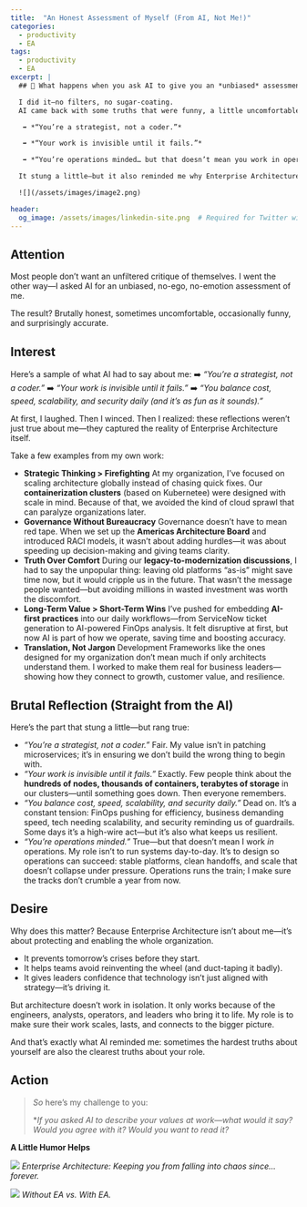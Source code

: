 ```yaml
---
title:  "An Honest Assessment of Myself (From AI, Not Me!)"
categories:
  - productivity
  - EA
tags:
  - productivity
  - EA
excerpt: |
  ## 🔎 What happens when you ask AI to give you an *unbiased* assessment of yourself?

  I did it—no filters, no sugar-coating.
  AI came back with some truths that were funny, a little uncomfortable, and painfully accurate:

   ➡️ *“You’re a strategist, not a coder.”*

   ➡️ *“Your work is invisible until it fails.”*

   ➡️ *“You’re operations minded… but that doesn’t mean you work in operations.”*

  It stung a little—but it also reminded me why Enterprise Architecture matters. "

  ![](/assets/images/image2.png)

header:
  og_image: /assets/images/linkedin-site.png  # Required for Twitter wide card
---
```


## Attention

Most people don’t want an unfiltered critique of themselves.
 I went the other way—I asked AI for an unbiased, no-ego, no-emotion assessment of me.

The result? Brutally honest, sometimes uncomfortable, occasionally funny, and surprisingly accurate.

## Interest

Here’s a sample of what AI had to say about me:
 ➡️ *“You’re a strategist, not a coder.”*
 ➡️ *“Your work is invisible until it fails.”*
 ➡️ *“You balance cost, speed, scalability, and security daily (and it’s as fun as it sounds).”*

At first, I laughed. Then I winced. Then I realized: these reflections weren’t just true about me—they captured the reality of Enterprise Architecture itself.

Take a few examples from my own work:

- **Strategic Thinking > Firefighting**
   At my organization, I’ve focused on scaling architecture globally instead of chasing quick fixes. Our **containerization clusters** (based on Kubernetee) were designed with scale in mind. Because of that, we avoided the kind of cloud sprawl that can paralyze organizations later.
- **Governance Without Bureaucracy**
   Governance doesn’t have to mean red tape. When we set up the **Americas Architecture Board** and introduced RACI models, it wasn’t about adding hurdles—it was about speeding up decision-making and giving teams clarity.
- **Truth Over Comfort**
   During our **legacy-to-modernization discussions**, I had to say the unpopular thing: leaving old platforms “as-is” might save time now, but it would cripple us in the future. That wasn’t the message people wanted—but avoiding millions in wasted investment was worth the discomfort.
- **Long-Term Value > Short-Term Wins**
   I’ve pushed for embedding **AI-first practices** into our daily workflows—from ServiceNow ticket generation to AI-powered FinOps analysis. It felt disruptive at first, but now AI is part of how we operate, saving time and boosting accuracy.
- **Translation, Not Jargon**
   Development Frameworks like the ones designed for my organization don’t mean much if only architects understand them. I worked to make them real for business leaders—showing how they connect to growth, customer value, and resilience.

## Brutal Reflection (Straight from the AI)

Here’s the part that stung a little—but rang true:

- *“You’re a strategist, not a coder.”*
   Fair. My value isn’t in patching microservices; it’s in ensuring we don’t build the wrong thing to begin with.
- *“Your work is invisible until it fails.”*
   Exactly. Few people think about the **hundreds of nodes, thousands of containers, terabytes of storage** in our clusters—until something goes down. Then everyone remembers.
- *“You balance cost, speed, scalability, and security daily.”*
   Dead on. It’s a constant tension: FinOps pushing for efficiency, business demanding speed, tech needing scalability, and security reminding us of guardrails. Some days it’s a high-wire act—but it’s also what keeps us resilient.
- *“You’re operations minded.”*
   True—but that doesn’t mean I work *in* operations. My role isn’t to run systems day-to-day. It’s to design so operations can succeed: stable platforms, clean handoffs, and scale that doesn’t collapse under pressure. Operations runs the train; I make sure the tracks don’t crumble a year from now.

## Desire

Why does this matter? Because Enterprise Architecture isn’t about me—it’s about protecting and enabling the whole organization.

- It prevents tomorrow’s crises before they start.
- It helps teams avoid reinventing the wheel (and duct-taping it badly).
- It gives leaders confidence that technology isn’t just aligned with strategy—it’s driving it.

But architecture doesn’t work in isolation. It only works because of the engineers, analysts, operators, and leaders who bring it to life. My role is to make sure their work scales, lasts, and connects to the bigger picture.

And that’s exactly what AI reminded me: sometimes the hardest truths about yourself are also the clearest truths about your role.

## Action

> *So* here’s my challenge to you:
>
> **If you asked AI to describe your values at work—what would it say?
>  Would you agree with it?
>  Would you want to read it?*

**A Little Humor Helps**

![](/assets/image.png)
 *Enterprise Architecture: Keeping you from falling into chaos since… forever.*

![](/assets/images/image2.png)
 *Without EA vs. With EA.*
